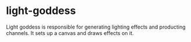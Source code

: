 # light-goddess

Light goddess is responsible for generating lighting effects and producting channels. It sets up a canvas and draws effects on it.

